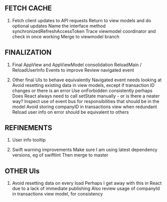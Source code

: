 FETCH CACHE
-----------
1. Fetch client updates to API requests
   Return to view models and do optional updates
   Name the interface method synchronizedRefreshAccessToken
   Trace viewmodel coordinator and check in once working
   Merge to viewmodel branch

FINALIZATION
------------
1. Final AppView and AppViewModel consolidation
   ReloadMain / ReloadUserInfo Events to improve
   Review navigated event

2. Other final UIs to behave equivalently
   Navigated event needs looking at
   Avoid resetting existing data in view models, except if transaction ID changes or there is an error
   Use onForbidden consistently perhaps
   Does React always need to call setState manually - or is there a neater way?
   Inspect use of event bus for responsibilities that should be in the model
   Avoid storing companyID in transactions view when redundant
   Reload user info on error should be equivalent to others
   
REFINEMENTS
-----------
1. User info tooltip

2. Swift warning improvements
   Make sure I am using latest dependency versions, eg of swiftlint
   Then merge to master

OTHER UIs
---------
1. Avoid resetting data on every load
   Perhaps I get away with this in React due to a lack of immediate publishing
   Also review usage of companyId in transactions view model, for consistency
